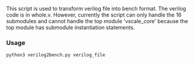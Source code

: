 This script is used to transform verilog file into bench format. The verilog code is in whole.v. However, currently the script can only handle the 16 submodules and cannot handle the top module 'vscale_core' because the top module has submodule instantiation statements. 

### Usage
`python3 verilog2bench.py verilog_file`
